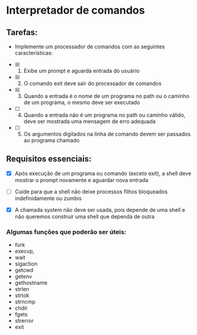 # Interpretador de comandos

## Tarefas:

- Implemente um processador de comandos com as seguintes características:

- [X] 1. Exibe um prompt e aguarda entrada do usuário

- [X] 2. O comando exit deve sair do processador de comandos
   
- [x] 3. Quando a entrada é o nome de um programa no path ou o caminho de um programa, o mesmo deve ser executado

- [ ] 4. Quando a entrada não é um programa no path ou caminho válido, deve ser mostrada uma mensagem de erro adequada

- [ ] 5. Os argumentos digitados na linha de comando devem ser passados ao
programa chamado

## Requisitos essenciais:

- [X] Após execução de um programa ou comando (exceto exit), a shell deve mostrar o prompt novamente e aguardar nova entrada

- [ ] Cuide para que a shell não deixe processos filhos bloqueados indefinidamente ou zumbis

- [X] A chamada system não deve ser usada, pois depende de uma shell e não queremos construir uma shell que dependa de outra

### Algumas funções que poderão ser úteis:

- fork
- execvp,
- wait
- sigaction
- getcwd
- getenv
- gethostname
- strlen
- strtok 
- strncmp
- chdir
- fgets
- strerror
- exit
